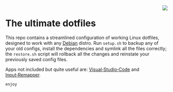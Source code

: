 <img align="right" src="https://www.debian.org/logos/button-4.gif">

# The ultimate dotfiles

This repo contains a streamlined configuration of working Linux dotfiles, designed to work with any [Debian](https://www.debian.org) distro. Run `setup.sh` to backup any of your old configs, install the dependencies and symlink all the files correctly; the `restore.sh` script will rollback all the changes and reinstate your previously saved config files.

Apps not included but quite useful are: [Visual&#x2011;Studio&#x2011;Code](https://code.visualstudio.com) and [Input&#x2011;Remapper](https://github.com/sezanzeb/input-remapper).

`enjoy`
